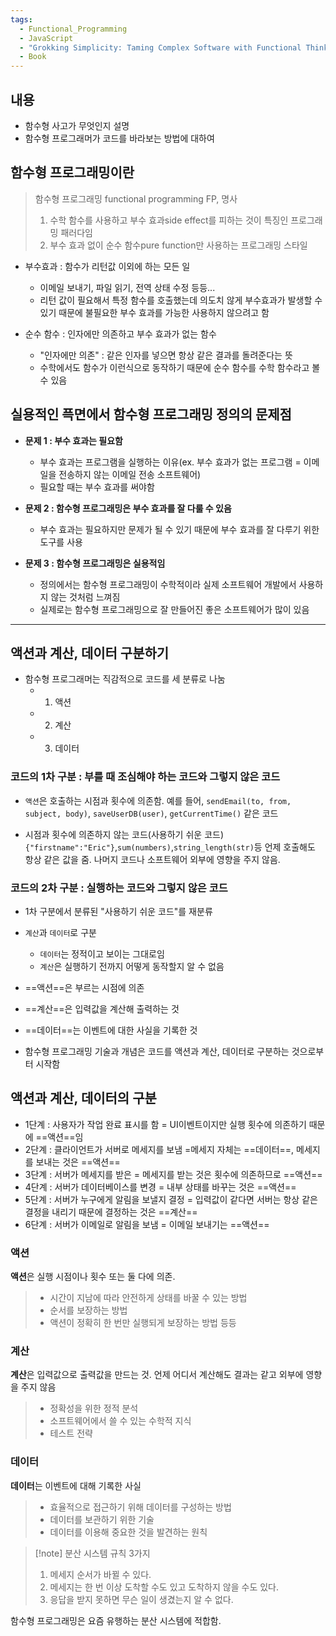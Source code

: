 ```yaml
---
tags:
  - Functional_Programming
  - JavaScript
  - "Grokking Simplicity: Taming Complex Software with Functional Thinking"
  - Book
---
```


## 내용
- 함수형 사고가 무엇인지 설명
- 함수형 프로그래머가 코드를 바라보는 방법에 대하여

## 함수형 프로그래밍이란

> 함수형 프로그래밍 functional programming FP, 명사
> 1.  수학 함수를 사용하고 부수 효과side effect를 피하는 것이 특징인 프로그래밍 패러다임
> 2.  부수 효과 없이 순수 함수pure function만 사용하는 프로그래밍 스타일

- 부수효과 : 함수가 리턴값 이외에 하는 모든 일
	- 이메일 보내기, 파일 읽기, 전역 상태 수정 등등...
	- 리턴 값이 필요해서 특정 함수를 호출했는데 의도치 않게 부수효과가 발생할 수 있기 때문에 불필요한 부수 효과를 가능한 사용하지 않으려고 함

- 순수 함수 : 인자에만 의존하고 부수 효과가 없는 함수
	- "인자에만 의존" : 같은 인자를 넣으면 항상 같은 결과를 돌려준다는 뜻
	- 수학에서도 함수가 이런식으로 동작하기 때문에 순수 함수를 수학 함수라고 볼 수 있음

## 실용적인 픅면에서 함수형 프로그래밍 정의의 문제점

- **문제 1 : 부수 효과는 필요함**
	- 부수 효과는 프로그램을 실행하는 이유(ex. 부수 효과가 없는 프로그램 = 이메일을 전송하지 않는 이메일 전송 소프트웨어)
	- 필요할 때는 부수 효과를 써야함

- **문제 2 : 함수형 프로그래밍은 부수 효과를 잘 다룰 수 있음**
	- 부수 효과는 필요하지만 문제가 될 수 있기 때문에 부수 효과를 잘 다루기 위한 도구를 사용

- **문제 3 : 함수형 프로그래밍은 실용적임**
	- 정의에서는 함수형 프로그래밍이 수학적이라 실제 소프트웨어 개발에서 사용하지 않는 것처럼 느껴짐
	- 실제로는 함수형 프로그래밍으로 잘 만들어진 좋은 소프트웨어가 많이 있음


---

## 액션과 계산, 데이터 구분하기
- 함수형 프로그래머는 직감적으로 코드를 세 분류로 나눔
	- 1. 액션
	- 2. 계산
	- 3. 데이터

### 코드의 1차 구분 : 부를 때 조심해야 하는 코드와 그렇지 않은 코드
- `액션`은 호출하는 시점과 횟수에 의존함. 예를 들어, `sendEmail(to, from, subject, body)`, `saveUserDB(user)`, `getCurrentTime()` 같은 코드

- 시점과 횟수에 의존하지 않는 코드(사용하기 쉬운 코드)
`{"firstname":"Eric"}`,`sum(numbers)`,`string_length(str)`등
언제 호출해도 항상 같은 값을 줌. 나머지 코드나 소프트웨어 외부에 영향을 주지 않음.

### 코드의 2차 구분 : 실행하는 코드와 그렇지 않은 코드

- 1차 구분에서 분류된 "사용하기 쉬운 코드"를 재분류
- `계산`과 `데이터`로 구분
	- `데이터`는 정적이고 보이는 그대로임
	- `계산`은 실행하기 전까지 어떻게 동작할지 알 수 없음

- ==액션==은 부르는 시점에 의존
- ==계산==은 입력값을 계산해 출력하는 것
- ==데이터==는 이벤트에 대한 사실을 기록한 것

- 함수형 프로그래밍 기술과 개념은 코드를 액션과 계산, 데이터로 구분하는 것으로부터 시작함

## 액션과 계산, 데이터의 구분

- 1단계 : 사용자가 작업 완료 표시를 함 = UI이벤트이지만 실행 횟수에 의존하기 때문에 ==액션==임
-  2단계 : 클라이언트가 서버로 메세지를 보냄 =메세지 자체는 ==데이터==, 메세지를 보내는 것은 ==액션==
-  3단계 : 서버가 메세지를 받은 = 메세지를 받는 것은 횟수에 의존하므로 ==액션==
-  4단계 : 서버가 데이터베이스를 변경 = 내부 상태를 바꾸는 것은 ==액션==
-  5단계 : 서버가 누구에게 알림을 보낼지 결정 = 입력값이 같다면 서버는 항상 같은 결정을 내리기 때문에 결정하는 것은 ==계산==
-  6단계 : 서버가 이메일로 알림을 보냄 = 이메일 보내기는 ==액션==


### 액션

**액션**은 실행 시점이나 횟수 또는 둘 다에 의존.
> - 시간이 지남에 따라 안전하게 상태를 바꿀 수 있는 방법
> - 순서를 보장하는 방법
> - 액션이 정확히 한 번만 실행되게 보장하는 방법 등등

### 계산
**계산**은 입력값으로 출력값을 만드는 것. 언제 어디서 계산해도 결과는 같고 외부에 영향을 주지 않음
> - 정확성을 위한 정적 분석
> - 소프트웨어에서 쓸 수 있는 수학적 지식
> - 테스트 전략

### 데이터
**데이터**는 이벤트에 대해 기록한 사실
> - 효율적으로 접근하기 위해 데이터를 구성하는 방법
> - 데이터를 보관하기 위한 기술
> - 데이터를 이용해 중요한 것을 발견하는 원칙


> [!note] 분산 시스템 규칙 3가지
> 1. 메세지 순서가 바뀔 수 있다.
> 2. 메세지는 한 번 이상 도착할 수도 있고 도착하지 않을 수도 있다.
> 3. 응답을 받지 못하면 무슨 일이 생겼는지 알 수 없다.

함수형 프로그래밍은 요즘 유행하는 분산 시스템에 적합함.